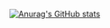 [![Anurag's GitHub stats](https://github-readme-stats.vercel.app/api?username=mxnix)](https://github.com/anuraghazra/github-readme-stats)
